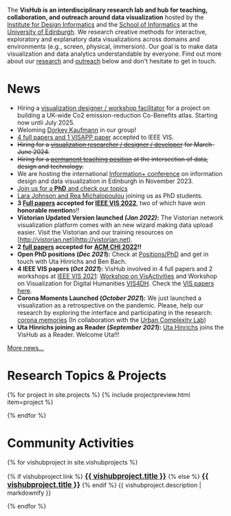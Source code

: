 The **VisHub is an interdisciplinary research lab and hub for teaching, collaboration, and outreach around data visualization** hosted by the [Institute for Design Informatics](https://www.designinformatics.org/) and the [School of Informatics](https://www.ed.ac.uk/informatics) at the [University of Edinburgh](https://www.ed.ac.uk). We research creative methods for interactive, exploratory and explanatory data visualizations across domains and environments (e.g., screen, physical, immersion). Our goal is to make data visualization and data analytics understandable by everyone. Find out more about our [research](#projects) and [outreach](#community-activities) below and don't hesitate to get in touch.

# News

- Hiring a [visualization designer / workshop facilitator](jobs/co-benefits-atlas) for a project on building a UK-wide Co2 emission-reduction Co-Benefits atlas. Starting now untli July 2025.
- Weloming [Dorkey Kaufmann](https://www.linkedin.com/in/dorseykaufmann) in our group!
- [4 full papers and 1 VISAPP paper](publications.html) accepted to IEEE VIS.
- ~~Hiring for a [visualization researcher / designer / developer](jobs/visres2024) for March-June 2024.~~
- ~~Hiring for a [permanent teaching position](https://elxw.fa.em3.oraclecloud.com/hcmUI/CandidateExperience/en/sites/CX_1001/job/8990) at the intersection of data, design and technology.~~
- We are hosting the international [Information+ conference](https://informationplusconference.com/) on information design and data visualization in Edinburgh in November 2023.
- [Join us for a **PhD** and check our topics](jobs/index.html)
- [Lara Johnson and Rea Michalopoulou](people.html) joining us as PhD students.
- **3 [Full papers](publications.html) accepted for [IEEE VIS 2022](http://ieeevis.org/year/2022/welcome)**, two of which have won **honorable mention**s!!
- **Vistorian Updated Version launched _(Jan 2022)_:** The Vistorian network visualization platform comes with an new wizard making data upload easier. Visit the Vistorian and our training resources on [http://vistorian.net](http://vistorian.net).
- **2 [full papers](publications.html) accepted for [ACM CHI 2022](https://chi2022.acm.org)!!**
- **Open PhD positions (_Dec 2021_):** Check at [Positions/PhD](https://visactivities.github.io/jobs) and get in touch with Uta Hinrichs and Ben Bach.
- **4 IEEE VIS papers (_Oct 2021_):** VisHub involved in 4 full papers and 2 workshops at [IEEE VIS 2021](http://ieeevis.org): [Workshop on VisActivities](https://visactivities.github.io) and Workshop on Visualization for Digital Humanities [VIS4DH](http://www.vis4dh.org/). Check the [VIS papers here](publications.html).
- **Corona Moments Launched (_October 2021_):** We just launched a visualization as a retrospective on the pandemic. Please, help our research by exploring the interface and participating in the research: [corona memories](https://uclab.fh-potsdam.de/coronamemories) (In collaboration with the [Urban Complexity Lab](https://uclab.fh-potsdam.de/))
- **Uta Hinrichs joining as Reader (_September 2021_):** [Uta Hinrichs](http://www.utahinrichs.de) joins the VisHub as a Reader. Welcome Uta!!!

[More news...](news.html)

<!-- to make the nav link work -->

<h1 id="projects">Research Topics & Projects</h1>

{% for project in site.projects %}
{% include projectpreview.html item=project %}

<!--   <h3><a href="{{project.url }}">{{ project.title }}</a></h3>
  <p>{{ project.description | markdownify }}</p> -->

{% endfor %}

<h1 id="community-activities">Community Activities</h1>

{% for vishubproject in site.vishubprojects %}

<p>
  {% if vishubproject.link %}
  <a href="{{vishubproject.link }}" style="font-size:1.2em; font-weight:bold;">{{ vishubproject.title }}</a>
  {% else %}
  <a href="{{vishubproject.url }}" style="font-size:1.2em; font-weight:bold;">{{ vishubproject.title }}</a>  
  {% endif %}
  {{ vishubproject.description | markdownify }}
</p>
{% endfor %}
